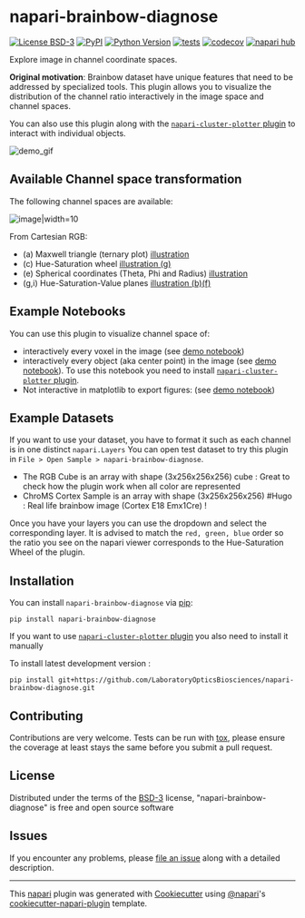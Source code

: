 # napari-brainbow-diagnose

[![License BSD-3](https://img.shields.io/pypi/l/napari-brainbow-diagnose.svg?color=green)](https://github.com/LaboratoryOpticsBiosciences/napari-brainbow-diagnose/raw/main/LICENSE)
[![PyPI](https://img.shields.io/pypi/v/napari-brainbow-diagnose.svg?color=green)](https://pypi.org/project/napari-brainbow-diagnose)
[![Python Version](https://img.shields.io/pypi/pyversions/napari-brainbow-diagnose.svg?color=green)](https://python.org)
[![tests](https://github.com/LaboratoryOpticsBiosciences/napari-brainbow-diagnose/workflows/tests/badge.svg)](https://github.com/LaboratoryOpticsBiosciences/napari-brainbow-diagnose/actions)
[![codecov](https://codecov.io/gh/LaboratoryOpticsBiosciences/napari-brainbow-diagnose/branch/main/graph/badge.svg)](https://codecov.io/gh/LaboratoryOpticsBiosciences/napari-brainbow-diagnose)
[![napari hub](https://img.shields.io/endpoint?url=https://api.napari-hub.org/shields/napari-brainbow-diagnose)](https://napari-hub.org/plugins/napari-brainbow-diagnose)

Explore image in channel coordinate spaces.


**Original motivation**: Brainbow dataset have unique features that need to be addressed by specialized tools.
This plugin allows you to visualize the distribution of the channel ratio interactively in the image space and channel spaces.

You can also use this plugin along with the [`napari-cluster-plotter` plugin](https://github.com/BiAPoL/napari-clusters-plotter?tab=readme-ov-file#installation) to interact with individual objects.

![demo_gif](https://raw.githubusercontent.com/LaboratoryOpticsBiosciences/napari-brainbow-diagnose/main/docs/demo_napari-brainbow-diagnose.gif)

## Available Channel space transformation

The following channel spaces are available:

![image|width=10](https://github.com/user-attachments/assets/0dae9090-da16-4653-b466-a08289e061ea)


From Cartesian RGB:
- (a) Maxwell triangle (ternary plot) [illustration](https://en.wikipedia.org/wiki/Ternary_plot)
- (c) Hue-Saturation wheel [illustration (g)](https://en.wikipedia.org/wiki/File:Hsl-hsv_models.svg)
- (e) Spherical coordinates (Theta, Phi and Radius) [illustration](https://en.wikipedia.org/wiki/Spherical_coordinate_system)
- (g,i) Hue-Saturation-Value planes [illustration (b)(f)](https://en.wikipedia.org/wiki/File:Hsl-hsv_models.svg)

## Example Notebooks

You can use this plugin to visualize channel space of:
- interactively every voxel in the image (see [demo notebook](docs/demo.ipynb))
- interactively every object (aka center point) in the image (see [demo notebook](docs/cluster_plotter_compatibility.ipynb)). To use this notebook you need to install [`napari-cluster-plotter` plugin](https://github.com/BiAPoL/napari-clusters-plotter?tab=readme-ov-file#installation).
- Not interactive in matplotlib to export figures: (see [demo notebook](docs/plot_color_space_matplotlib.ipynb))

## Example Datasets

If you want to use your dataset, you have to format it such as each channel is in one distinct `napari.Layers`
You can open test dataset to try this plugin in `File > Open Sample > napari-brainbow-diagnose`.

- The RGB Cube is an array with shape (3x256x256x256) cube : Great to check how the plugin work when all color are represented
- ChroMS Cortex Sample is an array with shape (3x256x256x256) #Hugo : Real life brainbow image (Cortex E18 Emx1Cre) !

Once you have your layers you can use the dropdown and select the corresponding layer. It is advised to match the `red, green, blue` order so the ratio you see on the napari viewer corresponds to the Hue-Saturation Wheel of the plugin.

## Installation

You can install `napari-brainbow-diagnose` via [pip]:

    pip install napari-brainbow-diagnose

If you want to use [`napari-cluster-plotter` plugin](https://github.com/BiAPoL/napari-clusters-plotter?tab=readme-ov-file#installation)  you also need to install it manually

To install latest development version :

    pip install git+https://github.com/LaboratoryOpticsBiosciences/napari-brainbow-diagnose.git


## Contributing

Contributions are very welcome. Tests can be run with [tox], please ensure
the coverage at least stays the same before you submit a pull request.

## License

Distributed under the terms of the [BSD-3] license,
"napari-brainbow-diagnose" is free and open source software

## Issues

If you encounter any problems, please [file an issue] along with a detailed description.

[napari]: https://github.com/napari/napari
[Cookiecutter]: https://github.com/audreyr/cookiecutter
[@napari]: https://github.com/napari
[MIT]: http://opensource.org/licenses/MIT
[BSD-3]: http://opensource.org/licenses/BSD-3-Clause
[GNU GPL v3.0]: http://www.gnu.org/licenses/gpl-3.0.txt
[GNU LGPL v3.0]: http://www.gnu.org/licenses/lgpl-3.0.txt
[Apache Software License 2.0]: http://www.apache.org/licenses/LICENSE-2.0
[Mozilla Public License 2.0]: https://www.mozilla.org/media/MPL/2.0/index.txt
[cookiecutter-napari-plugin]: https://github.com/napari/cookiecutter-napari-plugin

[file an issue]: https://github.com/LaboratoryOpticsBiosciences/napari-brainbow-diagnose/issues

[napari]: https://github.com/napari/napari
[tox]: https://tox.readthedocs.io/en/latest/
[pip]: https://pypi.org/project/pip/
[PyPI]: https://pypi.org/

----------------------------------

This [napari] plugin was generated with [Cookiecutter] using [@napari]'s [cookiecutter-napari-plugin] template.

<!--
Don't miss the full getting started guide to set up your new package:
https://github.com/napari/cookiecutter-napari-plugin#getting-started

and review the napari docs for plugin developers:
https://napari.org/stable/plugins/index.html
-->
